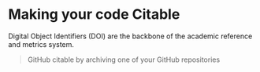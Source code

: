 # Making your code Citable

Digital Object Identifiers (DOI) are the backbone of the academic reference and metrics system. 

> GitHub citable by archiving one of your GitHub repositories